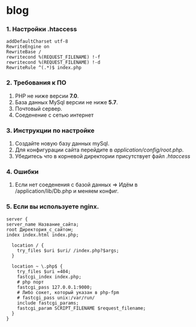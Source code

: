 # blog

### 1. Настройки .htaccess
```
addDefaultCharset utf-8
RewriteEngine on
RewriteBase /
rewritecond %(REQUEST_FILENAME) !-f
rewritecond %(REQUEST_FILENAME) !-d
RewriteRule ^(.*)$ index.php
```
### 2. Требования к ПО
  1. PHP не ниже версии **7.0**.
  1. База данных MySql версии не ниже **5.7**.
  1. Почтовый сервер.
  1. Соеденение с сетью интернет
  
### 3. Инструкции по настройке
  1. Создайте новую базу данных mySql.
  2. Для конфигурации сайта перейдите в *application/config/root.php*.
  3. Убедитесь что в корневой директории присутствует файл *.htaccess*

### 4. Ошибки
  1. Если нет соеденения с базой данных => Идём в /application/lib/Db.php и меняем конфиг.

### 5. Если вы используете nginx.
```
server {
server_name Название_сайта;
root Директория_с_сайтом;
index index.html index.php;

  location / {
    try_files $uri $uri/ /index.php?$args;
  }

  location ~ \.php$ {
    try_files $uri =404;
    fastcgi_index index.php;
    # php порт
    fastcgi_pass 127.0.0.1:9000;
    # Либо сокет, который указан в php-fpm
    # fastcgi_pass unix:/var/run/
    include fastcgi_params;
    fastcgi_param SCRIPT_FILENAME $request_filename;
  }
}
```
